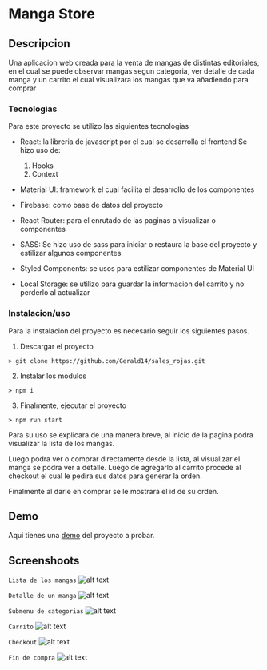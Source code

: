 # Manga Store
## Descripcion
Una aplicacion web creada para la venta de mangas de distintas editoriales, en el cual se puede observar mangas segun categoria, ver detalle de cada manga y un carrito el cual visualizara los mangas que va añadiendo para comprar

### Tecnologias
Para este proyecto se utilizo las siguientes tecnologias
* React: la libreria de javascript por el cual se desarrolla el frontend
Se hizo uso de:

    1. Hooks
    2. Context

* Material UI: framework el cual facilita el desarrollo de los componentes
* Firebase: como base de datos del proyecto
* React Router: para el enrutado de las paginas a visualizar o componentes
* SASS: Se hizo uso de sass para iniciar o restaura la base del proyecto y estilizar algunos componentes 
* Styled Components: se usos para estilizar componentes de Material UI
* Local Storage: se utilizo para guardar la informacion del carrito y no perderlo al actualizar

### Instalacion/uso
Para la instalacion del proyecto es necesario seguir los siguientes pasos.
1. Descargar el proyecto
```
> git clone https://github.com/Gerald14/sales_rojas.git
```
2. Instalar los modulos
```
> npm i
```
3. Finalmente, ejecutar el proyecto
```
> npm run start
```
Para su uso se explicara de una manera breve, al inicio de la pagina podra visualizar la lista de los mangas.

Luego podra ver o comprar directamente desde la lista, al visualizar el manga se podra ver a detalle.
Luego de agregarlo al carrito procede al checkout el cual le pedira sus datos para generar la orden.

Finalmente al darle en comprar se le mostrara el id de su orden.
## Demo
Aqui tienes una [demo](https://mangaastore.netlify.app/) del proyecto a probar.
## Screenshoots
`Lista de los mangas`
![alt text](https://i.postimg.cc/GtPyDmL1/List-Items.png "Lista de mangas")


`Detalle de un manga`
![alt text](https://i.postimg.cc/66z68Zwp/Manga-Detail.png "Detalle de manga")


`Submenu de categorias`
![alt text](https://i.postimg.cc/y808Yb8w/category.png "Detalle de manga")

`Carrito`
![alt text](https://i.postimg.cc/L419T8cz/carrito.png "Detalle de manga")

`Checkout`
![alt text](https://i.postimg.cc/mgrKmdP0/checkout.png "Detalle de manga")

`Fin de compra`
![alt text](https://i.postimg.cc/65WPQHfy/finishcompra.png "Detalle de manga")